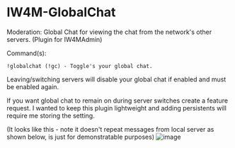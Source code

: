 # IW4M-GlobalChat
Moderation: Global Chat for viewing the chat from the network's other servers. (Plugin for IW4MAdmin)

Command(s):
```
!globalchat (!gc) - Toggle's your global chat.
```

Leaving/switching servers will disable your global chat if enabled and must be enabled again.

If you want global chat to remain on during server switches create a feature request. 
I wanted to keep this plugin lightweight and adding persistents will require me storing the setting.

(It looks like this - note it doesn't repeat messages from local server as shown below, is just for demonstratable purposes)
![image](https://user-images.githubusercontent.com/4959320/178148392-c9723019-8d3b-4120-895f-351285d1f352.png)
